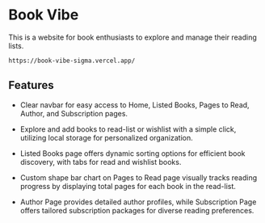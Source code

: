 # Book Vibe

This is a website for book enthusiasts to explore and manage their reading lists.

```https://book-vibe-sigma.vercel.app/```

## Features

- Clear navbar for easy access to Home, Listed Books, Pages to Read, Author, and Subscription pages.

- Explore and add books to read-list or wishlist with a simple click, utilizing local storage for personalized organization.

- Listed Books page offers dynamic sorting options for efficient book discovery, with tabs for read and wishlist books.

- Custom shape bar chart on Pages to Read page visually tracks reading progress by displaying total pages for each book in the read-list.

- Author Page provides detailed author profiles, while Subscription Page offers tailored subscription packages for diverse reading preferences.
